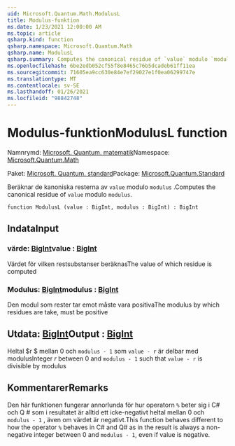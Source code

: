 ```yaml
---
uid: Microsoft.Quantum.Math.ModulusL
title: Modulus-funktion
ms.date: 1/23/2021 12:00:00 AM
ms.topic: article
qsharp.kind: function
qsharp.namespace: Microsoft.Quantum.Math
qsharp.name: ModulusL
qsharp.summary: Computes the canonical residue of `value` modulo `modulus`.
ms.openlocfilehash: 6be2edb052cf55f8e8465c76b5dcadeb61ff11ea
ms.sourcegitcommit: 71605ea9cc630e84e7ef29027e1f0ea06299747e
ms.translationtype: MT
ms.contentlocale: sv-SE
ms.lasthandoff: 01/26/2021
ms.locfileid: "98842748"
---
```

# <a name="modulusl-function"></a><span data-ttu-id="a7d8c-102">Modulus-funktion</span><span class="sxs-lookup"><span data-stu-id="a7d8c-102">ModulusL function</span></span>

<span data-ttu-id="a7d8c-103">Namnrymd: [Microsoft. Quantum. matematik](xref:Microsoft.Quantum.Math)</span><span class="sxs-lookup"><span data-stu-id="a7d8c-103">Namespace: [Microsoft.Quantum.Math](xref:Microsoft.Quantum.Math)</span></span>

<span data-ttu-id="a7d8c-104">Paket: [Microsoft. Quantum. standard](https://nuget.org/packages/Microsoft.Quantum.Standard)</span><span class="sxs-lookup"><span data-stu-id="a7d8c-104">Package: [Microsoft.Quantum.Standard](https://nuget.org/packages/Microsoft.Quantum.Standard)</span></span>


<span data-ttu-id="a7d8c-105">Beräknar de kanoniska resterna av `value` modulo `modulus` .</span><span class="sxs-lookup"><span data-stu-id="a7d8c-105">Computes the canonical residue of `value` modulo `modulus`.</span></span>

```qsharp
function ModulusL (value : BigInt, modulus : BigInt) : BigInt
```


## <a name="input"></a><span data-ttu-id="a7d8c-106">Indata</span><span class="sxs-lookup"><span data-stu-id="a7d8c-106">Input</span></span>

### <a name="value--bigint"></a><span data-ttu-id="a7d8c-107">värde: [BigInt](xref:microsoft.quantum.lang-ref.bigint)</span><span class="sxs-lookup"><span data-stu-id="a7d8c-107">value : [BigInt](xref:microsoft.quantum.lang-ref.bigint)</span></span>

<span data-ttu-id="a7d8c-108">Värdet för vilken restsubstanser beräknas</span><span class="sxs-lookup"><span data-stu-id="a7d8c-108">The value of which residue is computed</span></span>


### <a name="modulus--bigint"></a><span data-ttu-id="a7d8c-109">Modulus: [BigInt](xref:microsoft.quantum.lang-ref.bigint)</span><span class="sxs-lookup"><span data-stu-id="a7d8c-109">modulus : [BigInt](xref:microsoft.quantum.lang-ref.bigint)</span></span>

<span data-ttu-id="a7d8c-110">Den modul som rester tar emot måste vara positiva</span><span class="sxs-lookup"><span data-stu-id="a7d8c-110">The modulus by which residues are take, must be positive</span></span>



## <a name="output--bigint"></a><span data-ttu-id="a7d8c-111">Utdata: [BigInt](xref:microsoft.quantum.lang-ref.bigint)</span><span class="sxs-lookup"><span data-stu-id="a7d8c-111">Output : [BigInt](xref:microsoft.quantum.lang-ref.bigint)</span></span>

<span data-ttu-id="a7d8c-112">Heltal $r $ mellan 0 och `modulus - 1` som `value - r` är delbar med modulus</span><span class="sxs-lookup"><span data-stu-id="a7d8c-112">Integer $r$ between 0 and `modulus - 1` such that `value - r` is divisible by modulus</span></span>

## <a name="remarks"></a><span data-ttu-id="a7d8c-113">Kommentarer</span><span class="sxs-lookup"><span data-stu-id="a7d8c-113">Remarks</span></span>

<span data-ttu-id="a7d8c-114">Den här funktionen fungerar annorlunda för hur operatorn `%` beter sig i C# och Q # som i resultatet är alltid ett icke-negativt heltal mellan 0 och `modulus - 1` , även om värdet är negativt.</span><span class="sxs-lookup"><span data-stu-id="a7d8c-114">This function behaves different to how the operator `%` behaves in C# and Q# as in the result is always a non-negative integer between 0 and `modulus - 1`, even if value is negative.</span></span>